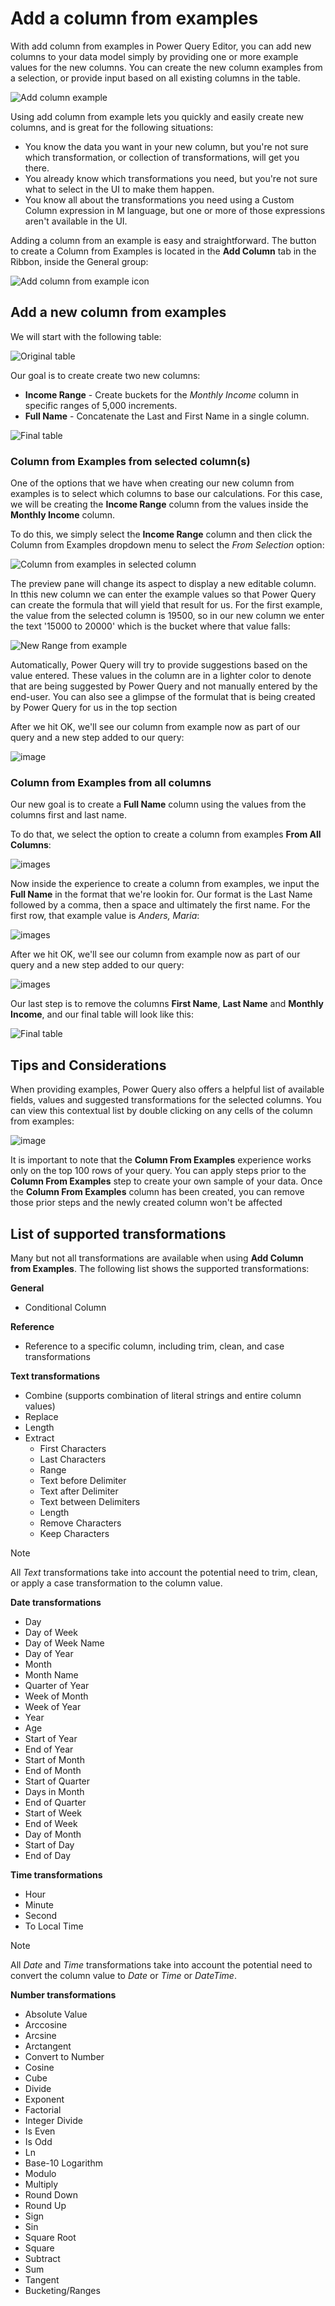 # Add a column from examples

With add column from examples in Power Query Editor, you can add new columns to your data model simply by providing one or more example values for the new columns. You can create the new column examples from a selection, or provide input based on all existing columns in the table.

![Add column example](images/me-add-column-from-example.png)

Using add column from example lets you quickly and easily create new columns, and is great for the following situations:

* You know the data you want in your new column, but you're not sure which transformation, or  collection of transformations, will get you there.
* You already know which transformations you need, but you're not sure what to select in the UI to make them happen.
* You know all about the transformations you need using a Custom Column expression in M language, but one or more of those expressions aren't available in the UI.

Adding a column from an example is easy and straightforward. The button to create a Column from Examples is located in the **Add Column** tab in the Ribbon, inside the General group:

![Add column from example icon](images/me-add-column-from-example-icon.png)


## Add a new column from examples

We will start with the following table:

![Original table](images/me-add-column-from-example-original-table.png)

Our goal is to create create two new columns:
* **Income Range** - Create buckets for the *Monthly Income* column in specific ranges of 5,000 increments.
* **Full Name** - Concatenate the Last and First Name in a single column.

![Final table](images/me-add-column-from-example-final-table.png)

### Column from Examples from selected column(s)

One of the options that we have when creating our new column from examples is to select which columns to base our calculations. For this case, we will be creating the **Income Range** column from the values inside the **Monthly Income** column.

To do this, we simply select the **Income Range** column and then click the Column from Examples dropdown menu to select the *From Selection* option:

![Column from examples in selected column](images/me-add-column-from-example-from-selection.png)

The preview pane will change its aspect to display a new editable column. In tthis new column we can enter the example values so that Power Query can create the formula that will yield that result for us. For the first example, the value from the selected column is 19500, so in our new column we enter the text '15000 to 20000' which is the bucket where that value falls:

![New Range from example](images/me-add-column-from-example-from-selection-buckets.png)

Automatically, Power Query will try to provide suggestions based on the value entered. These values in the column are in a lighter color to denote that are being suggested by Power Query and not manually entered by the end-user. You can also see a glimpse of the formulat that is being created by Power Query for us in the top section

After we hit OK, we'll see our column from example now as part of our query and a new step added to our query:

![image](images/me-add-column-from-example-from-selection-buckets-final.png)

### Column from Examples from all columns

Our new goal is to create a **Full Name** column using the values from the columns first and last name.

To do that, we select the option to create a column from examples **From All Columns**:

![images](images/me-add-column-from-example-from-all-columns.png)

Now inside the experience to create a column from examples, we input the **Full Name** in the format that we're lookin for. Our format is the Last Name followed by a comma, then a space and ultimately the first name. For the first row, that example value is *Anders, Maria*:

![images](images/me-add-column-from-example-from-all-columns-full-name.png)

After we hit OK, we'll see our column from example now as part of our query and a new step added to our query:

![images](images/me-add-column-from-example-from-all-columns-full-name-final.png)

Our last step is to remove the columns **First Name**, **Last Name** and **Monthly Income**, and our final table will look like this:

![Final table](images/me-add-column-from-example-final-table.png)

## Tips and Considerations

When providing examples, Power Query also offers a helpful list of available fields, values and suggested transformations for the selected columns. You can view this contextual list by double clicking on any cells of the column from examples:

![image](images/me-add-column-from-example-suggestions.png)

It is important to note that the **Column From Examples** experience works only on the top 100 rows of your query. You can apply steps prior to the **Column From Examples** step to create your own sample of your data. Once the **Column From Examples** column has been created, you can remove those prior steps and the newly created column won't be affected 

## List of supported transformations
Many but not all transformations are available when using **Add Column from Examples**. The following list shows the supported transformations:

**General**

- Conditional Column

**Reference**
  
- Reference to a specific column, including trim, clean, and case transformations

**Text transformations**

- Combine (supports combination of literal strings and entire column values)
- Replace
- Length
- Extract   
  - First Characters
  - Last Characters
  - Range
  - Text before Delimiter
  - Text after Delimiter
  - Text between Delimiters
  - Length
  - Remove Characters
  - Keep Characters

> [!NOTE]
> All *Text* transformations take into account the potential need to trim, clean, or apply a case transformation to the column value.

**Date transformations**

- Day
- Day of Week
- Day of Week Name
- Day of Year
- Month
- Month Name
- Quarter of Year
- Week of Month
- Week of Year
- Year
- Age
- Start of Year
- End of Year
- Start of Month
- End of Month
- Start of Quarter
- Days in Month
- End of Quarter
- Start of Week
- End of Week
- Day of Month
- Start of Day
- End of Day

**Time transformations**

- Hour
- Minute
- Second  
- To Local Time

> [!NOTE]
> All *Date* and *Time* transformations take into account the potential need to convert the column value to *Date* or *Time* or *DateTime*.

**Number transformations** 

- Absolute Value
- Arccosine
- Arcsine
- Arctangent
- Convert to Number
- Cosine
- Cube
- Divide
- Exponent
- Factorial
- Integer Divide
- Is Even
- Is Odd
- Ln
- Base-10 Logarithm
- Modulo
- Multiply
- Round Down
- Round Up
- Sign
- Sin
- Square Root
- Square
- Subtract
- Sum
- Tangent
- Bucketing/Ranges